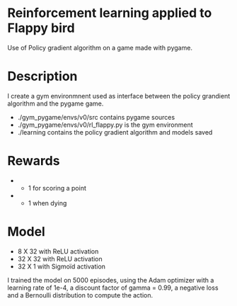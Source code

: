 # Reinforcement learning applied to Flappy bird
Use of Policy gradient algorithm on a game made with pygame.

# Description
I create a gym environmnent used as interface between the policy grandient algorithm and the pygame game.
- ./gym_pygame/envs/v0/src contains pygame sources
- ./gym_pygame/envs/v0/rl_flappy.py is the gym environment
- ./learning contains the policy gradient algorithm and models saved

# Rewards
- + 1 for scoring a point
- - 1 when dying

# Model
- 8 X 32 with ReLU activation
- 32 X 32 with ReLU activation
- 32 X 1 with Sigmoïd activation

I trained the model on 5000 episodes, using the Adam optimizer with a learning rate of 1e-4, a discount factor of gamma = 0.99, a negative loss and a Bernoulli distribution to compute the action.

